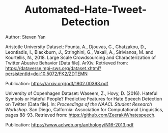 <h1><center><font size="6">Automated-Hate-Tweet-Detection</font></center></h1>

Author:  Steven Yan




Aristotle University Dataset:  Founta, A., Djouvas, C., Chatzakou, D., Leontiadis, I., Blackburn, J., Stringhini, G., Vakali, A., Sirivianos, M. and Kourtellis, N., 2018. Large Scale Crowdsourcing and Characterization of Twitter Abusive Behavior \[Data file\]. ArXiv. Retrieved from: https://dataverse.mpi-sws.org/dataset.xhtml?persistentId=doi:10.5072/FK2/ZDTEMN

Publication: https://arxiv.org/pdf/1802.00393.pdf

University of Copenhagen Dataset:  Waseem, Z., Hovy, D. (2016). Hateful Symbols or Hateful People? Predictive Features for Hate Speech Detection on Twitter \[Data file\]. In: *Proceedings of the NAACL Student Research Workshop*. San Diego, Calfornia: Association for Computational Linguistics, pages 88-93. Retrieved from: https://github.com/ZeerakW/hatespeech.

Publication:  https://www.aclweb.org/anthology/N16-2013.pdf

